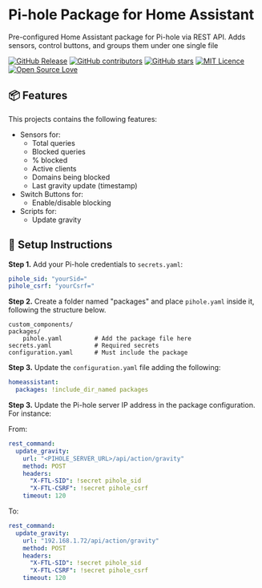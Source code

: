 # Pi-hole Package for Home Assistant

Pre-configured Home Assistant package for Pi-hole via REST API. Adds sensors, control buttons, and groups them under one single file

[![GitHub Release](https://img.shields.io/github/release/thiagodnf/pi-hole-package-for-home-assistant.svg)](https://github.com/thiagodnf/pi-hole-package-for-home-assistant/releases/latest)
[![GitHub contributors](https://img.shields.io/github/contributors/thiagodnf/pi-hole-package-for-home-assistant.svg)](https://github.com/thiagodnf/pi-hole-package-for-home-assistant/graphs/contributors)
[![GitHub stars](https://img.shields.io/github/stars/thiagodnf/pi-hole-package-for-home-assistant.svg)](https://github.com/almende/thiagodnf/pi-hole-package-for-home-assistant)
[![MIT Licence](https://badges.frapsoft.com/os/mit/mit.svg?v=103)](https://opensource.org/licenses/mit-license.php)
[![Open Source Love](https://badges.frapsoft.com/os/v1/open-source.svg?v=103)](https://github.com/ellerbrock/open-source-badges/)


## 📦 Features

This projects contains the following features:

- Sensors for:
  - Total queries
  - Blocked queries
  - % blocked
  - Active clients
  - Domains being blocked
  - Last gravity update (timestamp)
- Switch Buttons for:
  - Enable/disable blocking 
- Scripts for:
  - Update gravity

## 🔧 Setup Instructions

**Step 1.** Add your Pi-hole credentials to `secrets.yaml`:

```yaml
pihole_sid: "yourSid="
pihole_csrf: "yourCsrf="
```

**Step 2.** Create a folder named "packages" and place `pihole.yaml` inside it, following the structure below.

```
custom_components/
packages/
    pihole.yaml         # Add the package file here
secrets.yaml            # Required secrets
configuration.yaml      # Must include the package
```

**Step 3.** Update the `configuration.yaml` file adding the following:

```yaml
homeassistant:
  packages: !include_dir_named packages
```

**Step 3.** Update the Pi-hole server IP address in the package configuration. For instance:

From:

```yaml
rest_command:
  update_gravity:
    url: "<PIHOLE_SERVER_URL>/api/action/gravity"
    method: POST
    headers:
      "X-FTL-SID": !secret pihole_sid
      "X-FTL-CSRF": !secret pihole_csrf
    timeout: 120
```

To:

```yaml
rest_command:
  update_gravity:
    url: "192.168.1.72/api/action/gravity"
    method: POST
    headers:
      "X-FTL-SID": !secret pihole_sid
      "X-FTL-CSRF": !secret pihole_csrf
    timeout: 120
```

